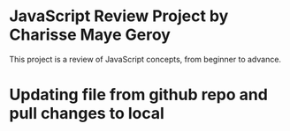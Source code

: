# JavaScript Review Project by Charisse Maye Geroy
 This project is a review of JavaScript concepts, from beginner to advance.

# Updating file from github repo and pull changes  to local
